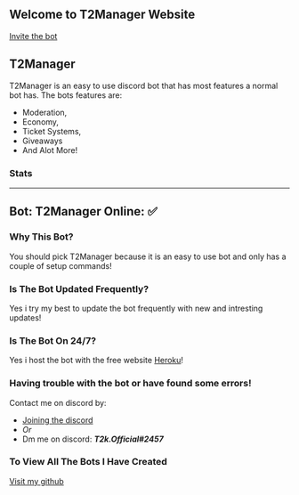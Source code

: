## Welcome to T2Manager Website

[Invite the bot](https://discord.com/api/oauth2/authorize?client_id=982953875915034644&permissions=8&scope=bot%20applications.commands)


## T2Manager

T2Manager is an easy to use discord bot that has most features a normal bot has.
The bots features are:
- Moderation,
- Economy,
- Ticket Systems,
- Giveaways
- And Alot More!

### Stats
---
Bot: T2Manager
Online: :white_check_mark:
---

### Why This Bot?
You should pick T2Manager because it is an easy to use bot and only has a couple of setup commands!
### Is The Bot Updated Frequently?
Yes i try my best to update the bot frequently with new and intresting updates!
### Is The Bot On 24/7?
Yes i host the bot with the free website [Heroku](heroku.com)!

### Having trouble with the bot or have found some errors!
Contact me on discord by:
- [Joining the discord](https://discord.gg/aMgCkekQJ9)
- *Or*
- Dm me on discord: ***_T2k.Official#2457_***

### To View All The Bots I Have Created
[Visit my github](https://github.com/t2k-official)
